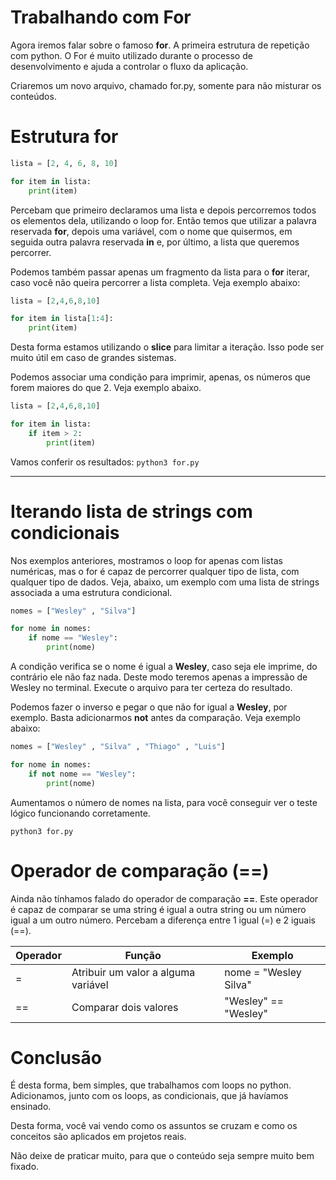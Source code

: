 # Trabalhando com For

Agora iremos falar sobre o famoso **for**. A primeira estrutura de repetição com python. O For é muito utilizado durante o processo de desenvolvimento e ajuda a controlar o fluxo da aplicação.

Criaremos um novo arquivo, chamado for.py, somente para não misturar os conteúdos.

# Estrutura for

```python
lista = [2, 4, 6, 8, 10]

for item in lista:
    print(item)
```

Percebam que primeiro declaramos uma lista e depois percorremos todos os elementos dela, utilizando o loop for. Então temos que utilizar a palavra reservada **for**, depois uma variável, com o nome que quisermos, em seguida outra palavra reservada **in** e, por último, a lista que queremos percorrer.

Podemos também passar apenas um fragmento da lista para o **for** iterar, caso você não queira percorrer a lista completa. Veja exemplo abaixo:

```python
lista = [2,4,6,8,10]

for item in lista[1:4]:
    print(item)
```

Desta forma estamos utilizando o **slice** para limitar a iteração. Isso pode ser muito útil em caso de grandes sistemas.

Podemos associar uma condição para imprimir, apenas, os números que forem maiores do que 2. Veja exemplo abaixo.

```python
lista = [2,4,6,8,10]

for item in lista:
    if item > 2:
        print(item)
```

Vamos conferir os resultados: `python3 for.py`

***

# Iterando lista de strings com condicionais

Nos exemplos anteriores, mostramos o loop for apenas com listas numéricas, mas o for é capaz de percorrer qualquer tipo de lista, com qualquer tipo de dados. Veja, abaixo, um exemplo com uma lista de strings associada a uma estrutura condicional.

```python
nomes = ["Wesley" , "Silva"]

for nome in nomes:
    if nome == "Wesley":
        print(nome)
```

A condição verifica se o nome é igual a **Wesley**, caso seja ele imprime, do contrário ele não faz nada. Deste modo teremos apenas a impressão de Wesley no terminal. Execute o arquivo para ter certeza do resultado.

Podemos fazer o inverso e pegar o que não for igual a **Wesley**, por exemplo. Basta adicionarmos **not** antes da comparação. Veja exemplo abaixo:

```python
nomes = ["Wesley" , "Silva" , "Thiago" , "Luis"]

for nome in nomes:
    if not nome == "Wesley":
        print(nome)
```

Aumentamos o número de nomes na lista, para você conseguir ver o teste lógico funcionando corretamente.

`python3 for.py`

# Operador de comparação (==)

Ainda não tínhamos falado do operador de comparação **==**. Este operador é capaz de comparar se uma string é igual a outra string ou um número igual a um outro número. Percebam a diferença entre 1 igual (=) e 2 iguais (==).

Operador | Função | Exemplo
------------- | ---------- | ------------
=               | Atribuir um valor a alguma variável | nome = "Wesley Silva"
==             | Comparar dois valores | "Wesley" == "Wesley"

# Conclusão

É desta forma, bem simples, que trabalhamos com loops no python. Adicionamos, junto com os loops, as condicionais, que já havíamos ensinado.

Desta forma, você vai vendo como os assuntos se cruzam e como os conceitos são aplicados em projetos reais.

Não deixe de praticar muito, para que o conteúdo seja sempre muito bem fixado.